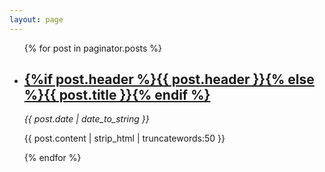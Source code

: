 ```yaml
---
layout: page
---
```

<!-- Posts -->
<ul id="posts">

   {% for post in paginator.posts %}
   	
   <li class="post">
	<h2><a href="{% if site.baseurl == "/" %}{{ post.url }}{% else %}{{ post.url | prepend: site.baseurl }}{% endif %}">{%if post.header %}{{ post.header }}{% else %}{{ post.title }}{% endif %}</a></h2>
      <time datetime="{{ post.date | date_to_xmlschema }}" class="by-line"> <i>{{ post.date | date_to_string }}</i></time>
	<p>{{ post.content | strip_html | truncatewords:50 }}</p>
   </li>

   {% endfor %}

</ul>
